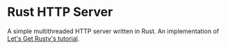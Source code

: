 # Rust HTTP Server

A simple multithreaded HTTP server written in Rust. An implementation of [Let's Get Rusty's tutorial](https://www.youtube.com/watch?v=BHxmWTVFWxQ).
